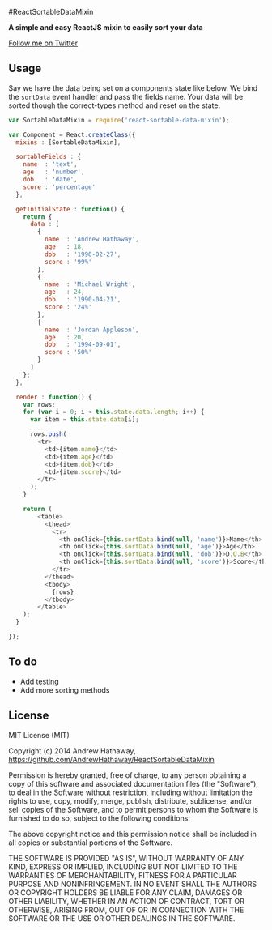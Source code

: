 #ReactSortableDataMixin

**A simple and easy ReactJS mixin to easily sort your data**

[Follow me on Twitter](http://twitter.com/andrewhathaway)

## Usage

Say we have the data being set on a components state like below. We bind
the `sortData` event handler and pass the fields name. Your data will be sorted though the correct-types method and reset on the state.

```Javascript
var SortableDataMixin = require('react-sortable-data-mixin');

var Component = React.createClass({
  mixins : [SortableDataMixin],

  sortableFields : {
    name  : 'text',
    age   : 'number',
    dob   : 'date',
    score : 'percentage'
  },

  getInitialState : function() {
    return {
      data : [
        {
          name  : 'Andrew Hathaway',
          age   : 18,
          dob   : '1996-02-27',
          score : '99%'
        },
        {
          name  : 'Michael Wright',
          age   : 24,
          dob   : '1990-04-21',
          score : '24%'
        },
        {
          name  : 'Jordan Appleson',
          age   : 20,
          dob   : '1994-09-01',
          score : '50%'
        }
      ]
    };
  },

  render : function() {
    var rows;
    for (var i = 0; i < this.state.data.length; i++) {
      var item = this.state.data[i];

      rows.push(
        <tr>
          <td>{item.name}</td>
          <td>{item.age}</td>
          <td>{item.dob}</td>
          <td>{item.score}</td>
        </tr>
      );
    }

    return (
        <table>
          <thead>
            <tr>
              <th onClick={this.sortData.bind(null, 'name')}>Name</th>
              <th onClick={this.sortData.bind(null, 'age')}>Age</th>
              <th onClick={this.sortData.bind(null, 'dob')}>D.O.B</th>
              <th onClick={this.sortData.bind(null, 'score')}>Score</th>
            </tr>
          </thead>
          <tbody>
            {rows}
          </tbody>
        </table>
    );
  }

});
```


## To do
 * Add testing
 * Add more sorting methods

## License

MIT License (MIT)

Copyright (c) 2014 Andrew Hathaway, https://github.com/AndrewHathaway/ReactSortableDataMixin

Permission is hereby granted, free of charge, to any person obtaining a copy
of this software and associated documentation files (the "Software"), to deal
in the Software without restriction, including without limitation the rights
to use, copy, modify, merge, publish, distribute, sublicense, and/or sell
copies of the Software, and to permit persons to whom the Software is
furnished to do so, subject to the following conditions:

The above copyright notice and this permission notice shall be included in
all copies or substantial portions of the Software.

THE SOFTWARE IS PROVIDED "AS IS", WITHOUT WARRANTY OF ANY KIND, EXPRESS OR
IMPLIED, INCLUDING BUT NOT LIMITED TO THE WARRANTIES OF MERCHANTABILITY,
FITNESS FOR A PARTICULAR PURPOSE AND NONINFRINGEMENT. IN NO EVENT SHALL THE
AUTHORS OR COPYRIGHT HOLDERS BE LIABLE FOR ANY CLAIM, DAMAGES OR OTHER
LIABILITY, WHETHER IN AN ACTION OF CONTRACT, TORT OR OTHERWISE, ARISING FROM,
OUT OF OR IN CONNECTION WITH THE SOFTWARE OR THE USE OR OTHER DEALINGS IN
THE SOFTWARE.
